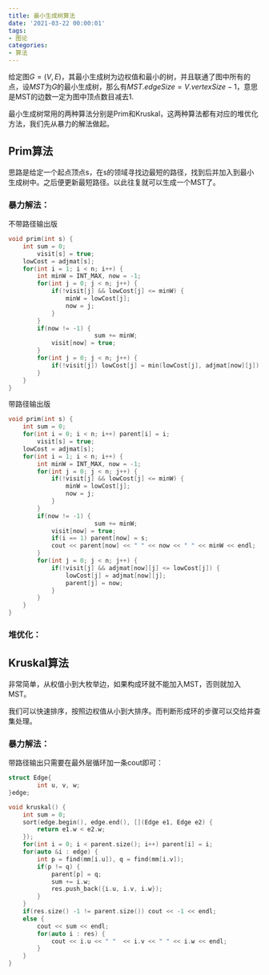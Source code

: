 ```yaml
---
title: 最小生成树算法
date: '2021-03-22 00:00:01'
tags: 
- 图论
categories:
- 算法
---
```


给定图$G=(V,E)$，其最小生成树为边权值和最小的树，并且联通了图中所有的点，设$MST$为$G$的最小生成树，那么有$MST.edgeSize=V.vertexSize-1$，意思是MST的边数一定为图中顶点数目减去1.

最小生成树常用的两种算法分别是Prim和Kruskal，这两种算法都有对应的堆优化方法，我们先从暴力的解法做起。

## Prim算法

思路是给定一个起点顶点s，在s的领域寻找边最短的路径，找到后并加入到最小生成树中。之后便更新最短路径。以此往复就可以生成一个MST了。

### 暴力解法：

不带路径输出版

```cpp
void prim(int s) {
  	int sum = 0;
		visit[s] = true;
  	lowCost = adjmat[s];
  	for(int i = 1; i < n; i++) {
      	int minW = INT_MAX, now = -1;
      	for(int j = 0; j < n; j++) {
          	if(!visit[j] && lowCost[j] <= minW) {
              	minW = lowCost[j];
              	now = j;
            }
        }
      	if(now != -1) {
						sum += minW;
          	visit[now] = true;
        }
      	for(int j = 0; j < n; j++) {
          	if(!visit[j]) lowCost[j] = min(lowCost[j], adjmat[now][j]);
        }
    }
}
```

带路径输出版

```cpp
void prim(int s) {
  	int sum = 0;
  	for(int i = 0; i < n; i++) parent[i] = i;
		visit[s] = true;
  	lowCost = adjmat[s];
  	for(int i = 1; i < n; i++) {
      	int minW = INT_MAX, now = -1;
      	for(int j = 0; j < n; j++) {
          	if(!visit[j] && lowCost[j] <= minW) {
              	minW = lowCost[j];
              	now = j;
            }
        }
      	if(now != -1) {
						sum += minW;
          	visit[now] = true;
          	if(i == 1) parent[now] = s;
          	cout << parent[now] << " " << now << " " << minW << endl;
        }
      	for(int j = 0; j < n; j++) {
          	if(!visit[j] && adjmat[now][j] <= lowCost[j]) {
              	lowCost[j] = adjmat[now][j];
              	parent[j] = now;
            }
        }
    }
}
```

### 堆优化：



## Kruskal算法

非常简单，从权值小到大枚举边，如果构成环就不能加入MST，否则就加入MST。

我们可以快速排序，按照边权值从小到大排序。而判断形成环的步骤可以交给并查集处理。

### 暴力解法：

带路径输出只需要在最外层循环加一条cout即可：

```cpp
struct Edge{
		int u, v, w;
}edge;

void kruskal() {
    int sum = 0;
    sort(edge.begin(), edge.end(), [](Edge e1, Edge e2) {
      	return e1.w < e2.w;
    });
    for(int i = 0; i < parent.size(); i++) parent[i] = i;
    for(auto &i : edge) {
        int p = find(mm[i.u]), q = find(mm[i.v]);
        if(p != q) {
            parent[p] = q;
            sum += i.w;
            res.push_back({i.u, i.v, i.w});
        }
    }
    if(res.size() -1 != parent.size()) cout << -1 << endl;
    else {
        cout << sum << endl;
        for(auto i : res) {
            cout << i.u << " "  << i.v << " " << i.w << endl;
        }
    }
}
```

